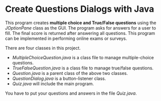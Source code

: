 # Create Questions Dialogs with Java
This program creates <b>multiple choice and True/False questions</b> using the _JOptionPane_ class as the GUI. The program asks for answers for a user to fill. The final score is returned after answering all questions. This program can be implemented in performing online exams or surveys.

There are four classes in this project.
- _MultipleChoiceQuestion.java_ is a class file to manage multiple-choice questions.
- _TrueFalseQuestion.java_ is a class file to manage true/false questions.
- _Question.java_ is a parent class of the above two classes.
- _QuestionDialog.java_ is a button-listener class.
- _Quiz.java_ will include the main program.

You have to put your questions and answers in the file _Quiz.java_.
